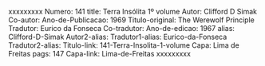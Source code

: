 xxxxxxxxx
Numero: 141
title: Terra Insólita 1º volume
Autor: Clifford D Simak
Co-autor: 
Ano-de-Publicacao: 1969
Titulo-original: The Werewolf Principle
Tradutor: Eurico da Fonseca
Co-tradutor: 
Ano-de-edicao: 1967
alias: Clifford-D-Simak
Autor2-alias: 
Tradutor1-alias: Eurico-da-Fonseca
Tradutor2-alias: 
Titulo-link: 141-Terra-Insolita-1-volume
Capa: Lima de Freitas
pags: 147
Capa-link: Lima-de-Freitas
xxxxxxxxx
